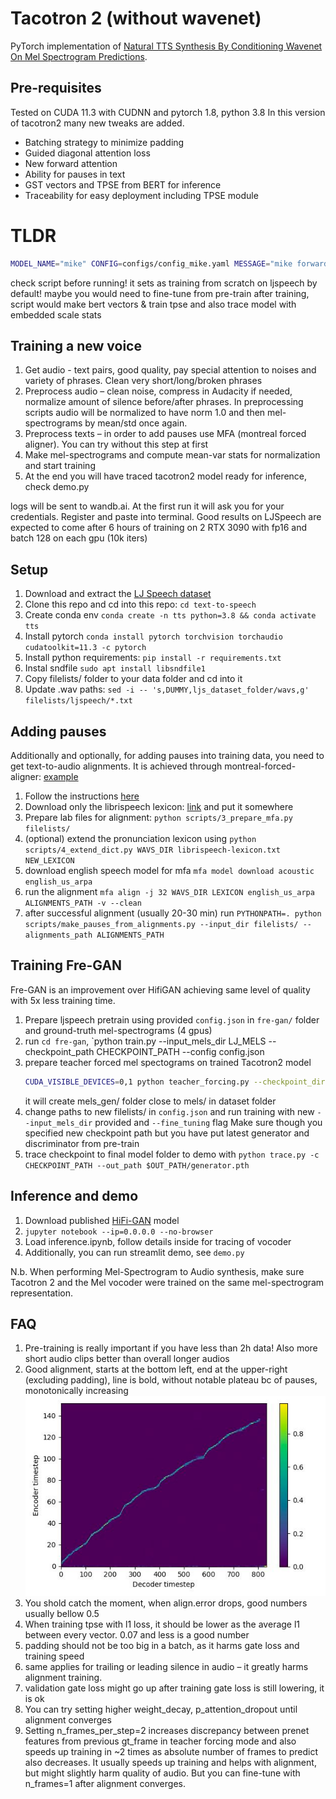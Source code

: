 # Tacotron 2 (without wavenet)

PyTorch implementation of [Natural TTS Synthesis By Conditioning
Wavenet On Mel Spectrogram Predictions](https://arxiv.org/pdf/1712.05884.pdf). 

## Pre-requisites
Tested on CUDA 11.3 with CUDNN and pytorch 1.8, python 3.8
In this version of tacotron2 many new tweaks are added.
- Batching strategy to minimize padding
- Guided diagonal attention loss
- New forward attention
- Ability for pauses in text
- GST vectors and TPSE from BERT for inference
- Traceability for easy deployment including TPSE module


# TLDR
```bash
MODEL_NAME="mike" CONFIG=configs/config_mike.yaml MESSAGE="mike forward" OUT_PATH=/home/frappuccino/tts_checkpoints/mike/v2_forward/ RUN_ID="150622_01f" ./train.sh
```
check script before running! it sets as training from scratch on ljspeech by default! maybe you would need to fine-tune from pre-train
after training, script would make bert vectors & train tpse and also trace model with embedded scale stats


## Training a new voice
1. Get audio - text pairs, good quality, pay special attention to noises and variety of phrases. Clean very short/long/broken phrases
2. Preprocess audio – clean noise, compress in Audacity if needed, normalize amount of silence before/after phrases.
   In preprocessing scripts audio will be normalized to have norm 1.0 and then mel-spectrograms by mean/std once again.
3. Preprocess texts – in order to add pauses use MFA (montreal forced aligner). You can try without this step at first
4. Make mel-spectrograms and compute mean-var stats for normalization and start training
5. At the end you will have traced tacotron2 model ready for inference, check demo.py

logs will be sent to wandb.ai. At the first run it will ask you for your credentials. Register and paste into terminal.
Good results on LJSpeech are expected to come after 6 hours of training on 2 RTX 3090 with fp16 and batch 128 on each gpu (10k iters)


## Setup
1. Download and extract the [LJ Speech dataset](https://keithito.com/LJ-Speech-Dataset/)
2. Clone this repo and cd into this repo: `cd text-to-speech`
3. Create conda env `conda create -n tts python=3.8 && conda activate tts`
4. Install pytorch `conda install pytorch torchvision torchaudio cudatoolkit=11.3 -c pytorch`
5. Install python requirements: `pip install -r requirements.txt`
6. Instal sndfile `sudo apt install libsndfile1`
7. Copy filelists/ folder to your data folder and cd into it
8. Update .wav paths: `sed -i -- 's,DUMMY,ljs_dataset_folder/wavs,g' filelists/ljspeech/*.txt`



## Adding pauses
Additionally and optionally, for adding pauses into training data, you need to get text-to-audio alignments.
It is achieved through montreal-forced-aligner: [example](https://montreal-forced-aligner.readthedocs.io/en/latest/example.html)
1. Follow the instructions [here](https://montreal-forced-aligner.readthedocs.io/en/latest/installation.html#installation)
2. Download only the librispeech lexicon: [link](https://drive.google.com/open?id=1dAvxdsHWbtA1ZIh3Ex9DPn9Nemx9M1-L) and put it somewhere
3. Prepare lab files for alignment: `python scripts/3_prepare_mfa.py filelists/`
4. (optional) extend the pronunciation lexicon using `python scripts/4_extend_dict.py WAVS_DIR librispeech-lexicon.txt NEW_LEXICON`
5. download english speech model for mfa `mfa model download acoustic english_us_arpa`
6. run the alignment `mfa align -j 32 WAVS_DIR LEXICON english_us_arpa ALIGNMENTS_PATH -v --clean`
7. after successful alignment (usually 20-30 min) run `PYTHONPATH=. python scripts/make_pauses_from_alignments.py --input_dir filelists/ --alignments_path ALIGNMENTS_PATH`


## Training Fre-GAN
Fre-GAN is an improvement over HifiGAN achieving same level of quality with 5x less training time.
1. Prepare ljspeech pretrain using provided `config.json` in `fre-gan/` folder and ground-truth mel-spectrograms (4 gpus)
2. run `cd fre-gan`, `python train.py --input_mels_dir LJ_MELS --checkpoint_path CHECKPOINT_PATH --config config.json
3. prepare teacher forced mel spectograms on trained Tacotron2 model
   ```bash
   CUDA_VISIBLE_DEVICES=0,1 python teacher_forcing.py --checkpoint_dir /home/frappuccino/outdir/mike_130622_03f/
   ```
   it will create mels_gen/ folder close to mels/ in dataset folder
4. change paths to new filelists/ in `config.json` and run training with new `--input_mels_dir` provided and `--fine_tuning` flag
Make sure though you specified new checkpoint path but you have put latest generator and discriminator from pre-train
5. trace checkpoint to final model folder to demo with `python trace.py -c CHECKPOINT_PATH --out_path $OUT_PATH/generator.pth`



## Inference and demo
1. Download published [HiFi-GAN](https://github.com/jik876/hifi-gan) model
2. `jupyter notebook --ip=0.0.0.0 --no-browser`
3. Load inference.ipynb, follow details inside for tracing of vocoder
4. Additionally, you can run streamlit demo, see `demo.py`

N.b.  When performing Mel-Spectrogram to Audio synthesis, make sure Tacotron 2
and the Mel vocoder were trained on the same mel-spectrogram representation. 


## FAQ
1. Pre-training is really important if you have less than 2h data! Also more short audio clips better than overall longer audios
2. Good alignment, starts at the bottom left, end at the upper-right (excluding padding), line is bold, without notable plateau bc of pauses, monotonically increasing 
![](alignment.jpg)
3. You shold catch the moment, when align.error drops, good numbers usually bellow 0.5
4. When training tpse with l1 loss, it should be lower as the average l1 between every vector. 0.07 and less is a good number
5. padding should not be too big in a batch, as it harms gate loss and training speed
6. same applies for trailing or leading silence in audio – it greatly harms alignment training.
7. validation gate loss might go up after training gate loss is still lowering, it is ok
8. You can try setting higher weight_decay, p_attention_dropout until alignment converges
9. Setting n_frames_per_step=2 increases discrepancy between prenet features from previous gt_frame in teacher forcing mode and
also speeds up training in ~2 times as absolute number of frames to predict also decreases. It usually speeds up training and helps
with alignment, but might slightly harm quality of audio. But you can fine-tune with n_frames=1 after alignment converges.
